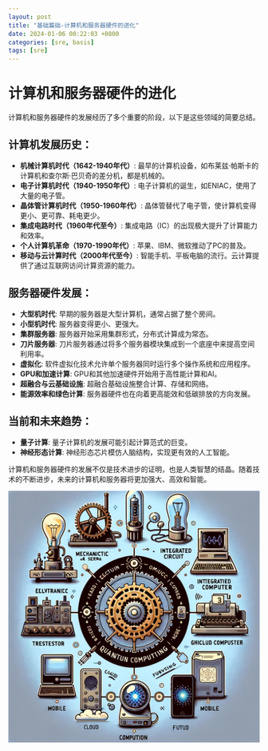 ```yaml
---
layout: post
title: "基础篇础-计算机和服务器硬件的进化"
date: 2024-01-06 00:22:03 +0800
categories: [sre, basis]
tags: [sre]
---
```


# 计算机和服务器硬件的进化

计算机和服务器硬件的发展经历了多个重要的阶段，以下是这些领域的简要总结。

## 计算机发展历史：

- **机械计算机时代（1642-1940年代）**: 最早的计算机设备，如布莱兹·帕斯卡的计算机和查尔斯·巴贝奇的差分机，都是机械的。
- **电子计算机时代（1940-1950年代）**: 电子计算机的诞生，如ENIAC，使用了大量的电子管。
- **晶体管计算机时代（1950-1960年代）**: 晶体管替代了电子管，使计算机变得更小、更可靠、耗电更少。
- **集成电路时代（1960年代至今）**: 集成电路（IC）的出现极大提升了计算能力和效率。
- **个人计算机革命（1970-1990年代）**: 苹果、IBM、微软推动了PC的普及。
- **移动与云计算时代（2000年代至今）**: 智能手机、平板电脑的流行。云计算提供了通过互联网访问计算资源的能力。

## 服务器硬件发展：

- **大型机时代**: 早期的服务器是大型计算机，通常占据了整个房间。
- **小型机时代**: 服务器变得更小、更强大。
- **集群服务器**: 服务器开始采用集群形式，分布式计算成为常态。
- **刀片服务器**: 刀片服务器通过将多个服务器模块集成到一个底座中来提高空间利用率。
- **虚拟化**: 软件虚拟化技术允许单个服务器同时运行多个操作系统和应用程序。
- **GPU和加速计算**: GPU和其他加速硬件开始用于高性能计算和AI。
- **超融合与云基础设施**: 超融合基础设施整合计算、存储和网络。
- **能源效率和绿色计算**: 服务器硬件也在向着更高能效和低碳排放的方向发展。

## 当前和未来趋势：

- **量子计算**: 量子计算机的发展可能引起计算范式的巨变。
- **神经形态计算**: 神经形态芯片模仿人脑结构，实现更有效的人工智能。

计算机和服务器硬件的发展不仅是技术进步的证明，也是人类智慧的结晶。随着技术的不断进步，未来的计算机和服务器将更加强大、高效和智能。

![计算机和服务器硬件的进化](/assets/img/compute.png)
